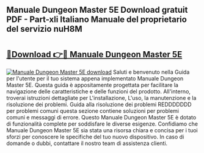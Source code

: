 ## Manuale Dungeon Master 5E Download gratuit PDF - Part-xli Italiano Manuale del proprietario del servizio nuH8M

# <h2><a href="http://dfdd6wg.blite.top/?on=Manuale+Dungeon+Master+5E">🔗Download 👉🔴 Manuale Dungeon Master 5E</a></h2>

[![Manuale Dungeon Master 5E download](https://i.imgur.com/lujVjoI.png)](http://dfdd6wg.blite.top/?on=Manuale+Dungeon+Master+5E)
Saluti e benvenuto nella Guida per l'utente per il tuo sistema appena implementato Manuale Dungeon Master 5E. Questa guida è appositamente progettata per facilitare la navigazione delle caratteristiche e delle funzioni del prodotto. All'interno, troverai istruzioni dettagliate per L'installazione, L'uso, la manutenzione e la risoluzione dei problemi. Guida alla risoluzione dei problemi REDDDDDDD per problemi comuni questa sezione contiene soluzioni per problemi comuni e messaggi di errore. Questo Manuale Dungeon Master 5E è dotato di funzionalità complete per soddisfare le diverse esigenze. Confidiamo che Manuale Dungeon Master 5E sia stata una risorsa chiara e concisa per i tuoi sforzi per conoscere le specifiche del tuo nuovo dispositivo. In caso di domande o dubbi, contattare il nostro team di assistenza clienti.
